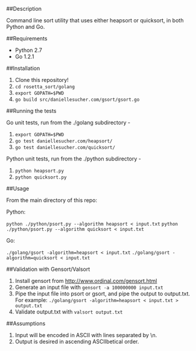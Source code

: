 ##Description

Command line sort utility that uses either heapsort or quicksort, in both Python and Go.

##Requirements
* Python 2.7
* Go 1.2.1

##Installation

1. Clone this repository!
1. `cd rosetta_sort/golang`
1. `export GOPATH=$PWD`
1. `go build src/daniellesucher.com/gsort/gsort.go`

##Running the tests

Go unit tests, run from the ./golang subdirectory -

1. `export GOPATH=$PWD`
1. `go test daniellesucher.com/heapsort/`
1. `go test daniellesucher.com/quicksort/`

Python unit tests, run from the ./python subdirectory -

1. `python heapsort.py`
1. `python quicksort.py`


##Usage

From the main directory of this repo:

Python:

`python ./python/psort.py --algorithm heapsort < input.txt`
`python ./python/psort.py --algorithm quicksort < input.txt`

Go:

`./golang/gsort -algorithm=heapsort < input.txt`
`./golang/gsort -algorithm=quicksort < input.txt`

##Validation with Gensort/Valsort

1. Install gensort from http://www.ordinal.com/gensort.html
1. Generate an input file with `gensort -a 100000000 input.txt`
1. Pipe the input file into psort or gsort, and pipe the output to output.txt. For example: `./golang/gsort -algorithm=heapsort < input.txt > output.txt`
1. Validate output.txt with `valsort output.txt`


##Assumptions

1. Input will be encoded in ASCII with lines separated by \n.
1. Output is desired in ascending ASCIIbetical order.
